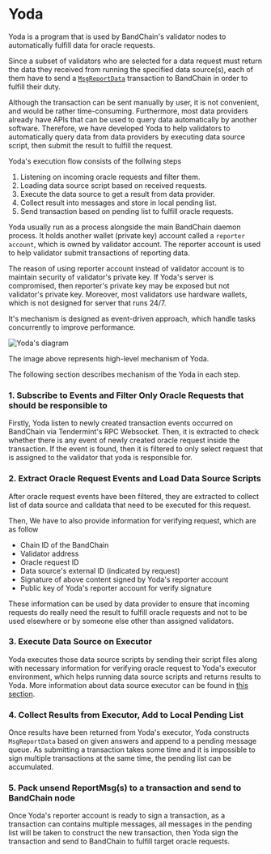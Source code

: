 <!--
order: 4
-->

# Yoda

Yoda is a program that is used by BandChain's validator nodes to automatically fulfill data for oracle requests.

Since a subset of validators who are selected for a data request must return the data they received from running the 
specified data source(s), each of them have to send a [`MsgReportData`](/whitepaper/protocol-messages.html#msgreportdata
) transaction to BandChain in order to fulfill their duty.

Although the transaction can be sent manually by user, it is not convenient, and would be rather time-consuming. 
Furthermore, most data providers already have APIs that can be used to query data automatically by another software. 
Therefore, we have developed Yoda to help validators to automatically query data from data providers by executing data 
source script, then submit the result to fulfill the request.

Yoda's execution flow consists of the follwing steps
1. Listening on incoming oracle requests and filter them.
2. Loading data source script based on received requests.
3. Execute the data source to get a result from data provider.
4. Collect result into messages and store in local pending list.
5. Send transaction based on pending list to fulfill oracle requests.

Yoda usually run as a process alongside the main BandChain daemon process. It holds another wallet (private key) account 
called a `reporter account`, which is owned by validator account. The reporter account is used to help validator submit 
transactions of reporting data.

The reason of using reporter account instead of validator account is to maintain security of validator's private key. 
If Yoda's server is compromised, then reporter's private key may be exposed but not validator's private key. 
Moreover, most validators use hardware wallets, which is not designed for server that runs 24/7.

It's mechanism is designed as event-driven approach, which handle tasks concurrently to improve performance.

![Yoda's diagram](https://i.imgur.com/Y4P5gCT.png)

The image above represents high-level mechanism of Yoda.

The following section describes mechanism of the Yoda in each step.

### 1. Subscribe to Events and Filter Only Oracle Requests that should be responsible to

Firstly, Yoda listen to newly created transaction events occurred on BandChain via Tendermint's RPC Websocket. 
Then, it is extracted to check whether there is any event of newly created oracle request inside the transaction. 
If the event is found, then it is filtered to only select request that is assigned to the validator that yoda is 
responsible for.

### 2. Extract Oracle Request Events and Load Data Source Scripts

After oracle request events have been filtered, they are extracted to collect list of data source and calldata that need 
to be executed for this request.

Then, We have to also provide information for verifying request, which are as follow
- Chain ID of the BandChain
- Validator address
- Oracle request ID
- Data source's external ID (indicated by request)
- Signature of above content signed by Yoda's reporter account
- Public key of Yoda's reporter account for verify signature

These information can be used by data provider to ensure that incoming requests do really need the result to fulfill 
oracle requests and not to be used elsewhere or by someone else other than assigned validators.

### 3. Execute Data Source on Executor

Yoda executes those data source scripts by sending their script files along with necessary information for verifying 
oracle request to Yoda's executor environment, which helps running data source scripts and returns results to Yoda.
More information about data source executor can be found in 
[this section](/technical-specifications/remote-data-source-executor.html).

### 4. Collect Results from Executor, Add to Local Pending List

Once results have been returned from Yoda's executor, Yoda constructs `MsgReportData` based on given answers and append 
to a pending message queue. As submitting a transaction takes some time and it is impossible to sign multiple 
transactions at the same time, the pending list can be accumulated.

### 5. Pack unsend ReportMsg(s) to a transaction and send to BandChain node

Once Yoda's reporter account is ready to sign a transaction, as a transaction can contains multiple messages, all 
messages in the pending list will be taken to construct the new transaction, then Yoda sign the transaction and send to 
BandChain to fulfill target oracle requests.
